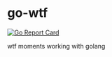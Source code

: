 # go-wtf

[![Go Report Card](https://goreportcard.com/badge/github.com/waldoweng/go-wtf)](https://goreportcard.com/report/github.com/waldoweng/go-wtf)

wtf moments working with golang
